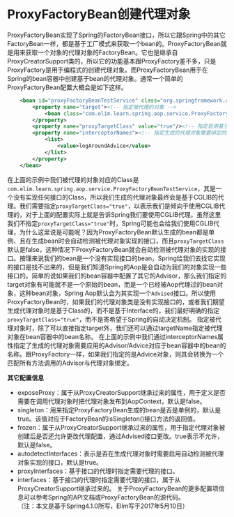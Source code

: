 # ProxyFactoryBean创建代理对象
ProxyFactoryBean实现了Spring的FactoryBean接口，所以它跟Spring中的其它FactoryBean一样，都是基于工厂模式来获取一个bean的。ProxyFactoryBean就是用来获取一个对象的代理对象的FactoryBean。它也是继承自ProxyCreatorSupport类的，所以它的功能基本跟ProxyFactory差不多，只是ProxyFactory是用于编程式的创建代理对象。而ProxyFactoryBean用于在Spring的bean容器中创建基于bean的代理对象。通常一个简单的ProxyFactoryBean配置大概会是如下这样。
```xml
	<bean id="proxyFactoryBeanTestService" class="org.springframework.aop.framework.ProxyFactoryBean">
		<property name="target"><!-- 指定被代理的对象 -->
			<bean class="com.elim.learn.spring.aop.service.ProxyFactoryBeanTestService"/>
		</property>
		<property name="proxyTargetClass" value="true"/><!-- 指定启用基于Class的代理 -->
		<property name="interceptorNames"><!-- 指定生成的代理对象需要绑定的Advice或Advisor在bean容器中的名称 -->
			<list>
				<value>logAroundAdvice</value>
			</list>
		</property>
	</bean>
```
在上面的示例中我们被代理的对象对应的Class是`com.elim.learn.spring.aop.service.ProxyFactoryBeanTestService`，其是一个没有实现任何接口的Class，所以我们生成的代理对象最终会是基于CGLIB的代理。我们需要指定`proxyTargetClass="true"`，以表示我们是倾向于使用CGLIB代理的，对于上面的配置实际上就是告诉Spring我们要使用CGLIB代理。虽然这里我们不指定`proxyTargetClass="true"`时，Spring可能也会给我们使用CGLIB代理，为什么这里说是可能呢？因为ProxyFactoryBean默认生成的bean都是单例、且在生成bean时会自动检测被代理对象实现的接口，而且`proxyTargetClass`默认是false，这种情况下ProxyFactoryBean就会自动检测被代理对象的实现的接口。按理来说我们的bean是一个没有实现接口的bean，Spring给我们去找它实现的接口是找不出来的，但是我们知道Spring的Aop是会自动为我们的对象实现一些接口的。简单的说如果我们的bean容器中配置了其它的Advisor，那么我们指定的target对象有可能就不是一个原始的bean，而是一个已经被Aop代理过的bean对象，这种bean对象，Spring Aop默认会为其实现一个`Advised`接口。所以使用ProxyFactoryBean时，如果我们的代理对象类是没有实现接口的，或者我们期望生成代理对象时是基于Class的，而不是基于Interface的，我们最好明确的指定`proxyTargetClass="true"`，而不是寄希望于Spring的自动决定机制。  指定被代理对象时，除了可以直接指定target外，我们还可以通过targetName指定被代理对象在bean容器中的bean名称。
在上面的示例中我们通过interceptorNames属性指定了生成的代理对象需要应用的Advisor/Advice对应于bean容器中的bean的名称。跟ProxyFactory一样，如果我们指定的是Advice对象，则其会转换为一个匹配所有方法调用的Advisor与代理对象绑定。  
  
**其它配置信息**  
- exposeProxy：属于从ProxyCreatorSupport继承过来的属性，用于定义是否需要在调用代理对象时把代理对象发布到AopContext，默认是false。
- singleton：用来指定ProxyFactoryBean生成的bean是否是单例的，默认是true。该值对应于FactoryBean的isSingleton()接口方法的返回值。
- frozen：属于从ProxyCreatorSupport继承过来的属性，用于指定代理对象被创建后是否还允许更改代理配置，通过Advised接口更改。true表示不允许，默认是false。
- autodetectInterfaces：表示是否在生成代理对象时需要启用自动检测被代理对象实现的接口，默认是true。
- proxyInterfaces：基于接口的代理时指定需要代理的接口。
- interfaces：基于接口的代理时指定需要代理的接口，属于从ProxyCreatorSupport继承过来的。
关于ProxyFactoryBean的更多配置项信息可以参考Spring的API文档或ProxyFactoryBean的源代码。  
（注：本文是基于Spring4.1.0所写，Elim写于2017年5月10日）